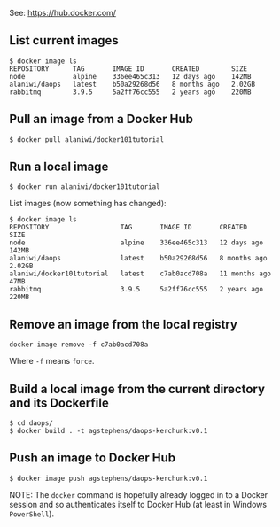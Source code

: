 See: https://hub.docker.com/

## List current images
```
$ docker image ls
REPOSITORY      TAG       IMAGE ID       CREATED        SIZE
node            alpine    336ee465c313   12 days ago    142MB
alaniwi/daops   latest    b50a29268d56   8 months ago   2.02GB
rabbitmq        3.9.5     5a2ff76cc555   2 years ago    220MB
```
## Pull an image from a Docker Hub

```
$ docker pull alaniwi/docker101tutorial
```

## Run a local image
```
$ docker run alaniwi/docker101tutorial
```
List images (now something has changed):
```
$ docker image ls
REPOSITORY                  TAG       IMAGE ID       CREATED         SIZE
node                        alpine    336ee465c313   12 days ago     142MB
alaniwi/daops               latest    b50a29268d56   8 months ago    2.02GB
alaniwi/docker101tutorial   latest    c7ab0acd708a   11 months ago   47MB
rabbitmq                    3.9.5     5a2ff76cc555   2 years ago     220MB
```
## Remove an image from the local registry
```
docker image remove -f c7ab0acd708a
```
Where `-f` means `force`.
## Build a local image from the current directory and its Dockerfile
```
$ cd daops/
$ docker build . -t agstephens/daops-kerchunk:v0.1
```
## Push an image to Docker Hub
```
$ docker image push agstephens/daops-kerchunk:v0.1
```
NOTE: The `docker` command is hopefully already logged in to a Docker session and so authenticates itself to Docker Hub (at least in Windows `PowerShell`).
